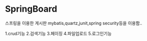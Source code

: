 # SpringBoard

스프링을 이용한 게시판
mybatis,quartz,junit,spring security등을 이용함..

1.crud기능
2.검색기능
3.페이징
4.파일업로드
5.로그인기능
